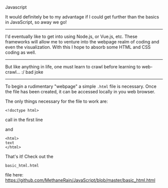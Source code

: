 Javascript

It would definitely be to my advantage if I could get further than the basics in JavaScript, so away we go!

---

I'd eventually like to get into using Node.js, or Vue.js, etc. These frameworks will allow me to venture into the webpage realm of coding and even the visualization. With this I hope to absorb some HTML and CSS coding as well.

---
But like anything in life, one must learn to crawl before learning to web-crawl... :/ bad joke

---

To begin a rudimentary "webpage" a simple ```.html``` file is necessary. Once the file has been created, it can be accessed locally in you web browser.

The only things necessary for the file to work are:

```
<!doctype html>
```
call in the first line

and
```
<html>
text
</html>
```

That's it! Check out the
```
basic_html.html
```
file here: https://github.com/MethaneRain/JavaScript/blob/master/basic_html.html
